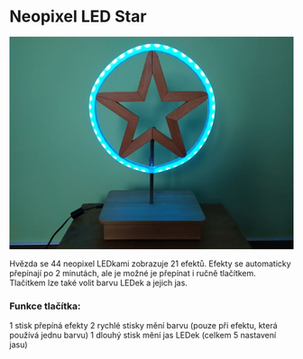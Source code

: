 # Neopixel LED Star

![Neopixel LED Star](Fotky/Neopixel_LED_Star_2.jpg "Neopixel LED Star")

Hvězda se 44 neopixel LEDkami zobrazuje 21 efektů. Efekty se automaticky přepínají po 2 minutách, ale je možné je přepínat i ručně tlačítkem. Tlačitkem lze také volit barvu LEDek a jejich jas.

### Funkce tlačítka:
1 stisk přepíná efekty
2 rychlé stisky mění barvu (pouze při efektu, která používá jednu barvu)
1 dlouhý stisk mění jas LEDek (celkem 5 nastavení jasu)
